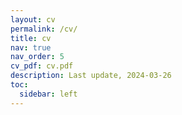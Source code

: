```yaml
---
layout: cv
permalink: /cv/
title: cv
nav: true
nav_order: 5
cv_pdf: cv.pdf
description: Last update, 2024-03-26
toc:
  sidebar: left
---
```

